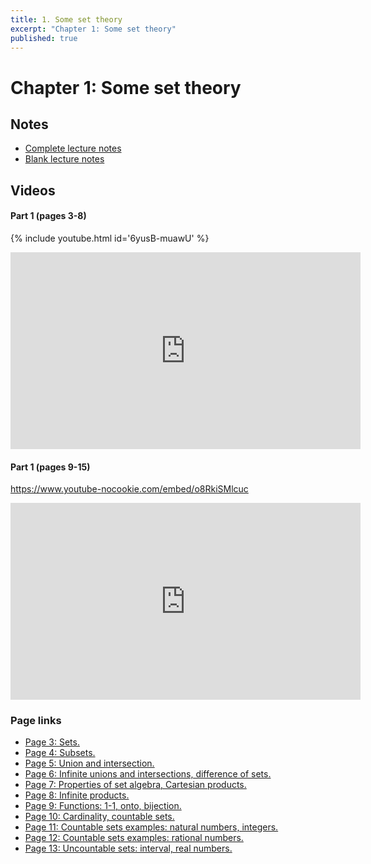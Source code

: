 ```yaml
---
title: 1. Some set theory
excerpt: "Chapter 1: Some set theory"
published: true
---
```


# Chapter 1: Some set theory

## Notes

* [Complete lecture notes]({{site.baseurl}}/assets/notes/mth427_notes_1.pdf)
* [Blank lecture notes]({{site.baseurl}}/assets/blank_notes/mth427_blanks_1.pdf)

## Videos

#### Part 1 (pages 3-8)


{% include youtube.html id='6yusB-muawU' %}

<iframe
width="560"
height="315"
src="https://www.youtube-nocookie.com/embed/6yusB-muawU"
frameborder="0"
allow="accelerometer;
autoplay;
encrypted-media;
gyroscope;
picture-in-picture"
allowfullscreen>
</iframe>

#### Part 1 (pages 9-15)
https://www.youtube-nocookie.com/embed/o8RkiSMlcuc

<iframe
width="560"
height="315"
src="https://www.youtube-nocookie.com/embed/o8RkiSMlcuc"
frameborder="0"
allow="accelerometer;
autoplay;
encrypted-media;
gyroscope;
picture-in-picture"
allowfullscreen>
</iframe>

### Page links

* [Page 3: Sets.](https://www.youtube.com/watch?v=6yusB-muawU&t=0s)
* [Page 4: Subsets.](https://www.youtube.com/watch?v=6yusB-muawU&t=335s)
* [Page 5: Union and intersection.](https://www.youtube.com/watch?v=6yusB-muawU&t=756s)
* [Page 6: Infinite unions and intersections, difference of sets.](https://www.youtube.com/watch?v=6yusB-muawU&t=918s)
* [Page 7: Properties of set algebra, Cartesian products.](https://www.youtube.com/watch?v=6yusB-muawU&t=1111s)
* [Page 8: Infinite products.](https://www.youtube.com/watch?v=6yusB-muawU&t=1661s)
* [Page 9: Functions: 1-1, onto, bijection.](https://www.youtube.com/watch?v=o8RkiSMlcuc&t=0s)
* [Page 10: Cardinality, countable sets.](https://www.youtube.com/watch?v=o8RkiSMlcuc&t=232s)
* [Page 11: Countable sets examples: natural numbers, integers.](https://www.youtube.com/watch?v=o8RkiSMlcuc&t=631s)
* [Page 12: Countable sets examples: rational numbers.](https://www.youtube.com/watch?v=o8RkiSMlcuc&t=908s)
* [Page 13: Uncountable sets: interval, real numbers.](https://www.youtube.com/watch?v=o8RkiSMlcuc&t=1503s)
